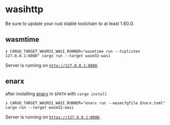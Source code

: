 # wasihttp

Be sure to update your rust stable toolchain to at least 1.60.0.

## wasmtime

```console
❯ CARGO_TARGET_WASM32_WASI_RUNNER="wasmtime run --tcplisten 127.0.0.1:8080" cargo run --target wasm32-wasi  
```

Server is running on [`http://127.0.0.1:8080`](http://127.0.0.1:8080).

## enarx

after installing [enarx](https://github.com/enarx/enarx/) in `$PATH` with `cargo install`

```console
❯ CARGO_TARGET_WASM32_WASI_RUNNER="enarx run --wasmcfgfile Enarx.toml" cargo run --target wasm32-wasi 
```

Server is running on [`https://127.0.0.1:8080`](https://127.0.0.1:8080).
